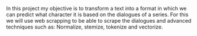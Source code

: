 In this project my objective is to transform a text into a format in which we can predict what character it is based on the dialogues of a series. For this we will use web scrapping to be able to scrape the dialogues and advanced techniques such as: Normalize, stemize, tokenize and vectorize.

